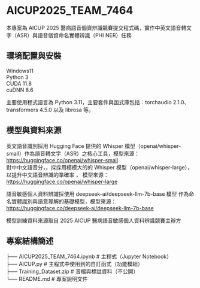 # AICUP2025_TEAM_7464

本專案為 AICUP 2025 醫病語音個資辨識競賽提交程式碼，實作中英文語音轉文字（ASR）與語音個資命名實體辨識（PHI NER）任務  

## 環境配置與安裝
Windows11  
Python 3  
CUDA 11.8  
cuDNN 8.6 

主要使用程式語言為 Python 3.11，主要套件與函式庫包括：torchaudio 2.1.0、transformers 4.5.0 以及 librosa 等。


##  模型與資料來源
英文語音識別採用 Hugging Face 提供的 Whisper 模型（openai/whisper-small）作為語音轉文字（ASR）之核心工具，模型來源：https://huggingface.co/openai/whisper-small    
對中中文語音分，，採採用模模大的的 Whisper 模型（openai/whisper-large），以提升中文語音辨識的準確率 ， 模型來源：https://huggingface.co/openai/whisper-large  

語音敏感個人資料辨識採使用 deepseek-ai/deepseek-llm-7b-base 模型 作為命名實體識別與語意理解的基礎模型，模型來源：https://huggingface.co/deepseek-ai/deepseek-llm-7b-base  

模型訓練資料來源取自 2025 AICUP 醫病語音敏感個人資料辨識競賽主辦方

## 專案結構簡述
├── AICUP2025_TEAM_7464.ipynb   # 主程式（Jupyter Notebook）  
├── AICUP.py                    # 主程式中使用到的自訂函式（功能模組）  
├── Training_Dataset.zip        # 音檔與標註資料（不公開）  
└── README.md                   # 專案說明文件  